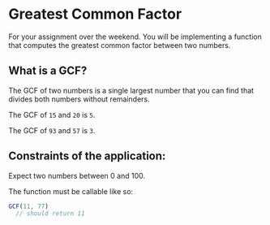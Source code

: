 # Greatest Common Factor

For your assignment over the weekend. You will be implementing a function that computes the greatest common factor between two numbers.


## What is a GCF? 

The GCF of two numbers is a single largest number that you can find that divides both numbers without remainders. 

The GCF of `15` and `20` is `5`.

The GCF of `93` and `57` is `3`.

## Constraints of the application:

Expect two numbers between 0 and 100.

The function must be callable like so:

```js
GCF(11, 77)
  // should return 11
```


